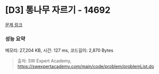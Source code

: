 # [D3] 통나무 자르기 - 14692 

[문제 링크](https://swexpertacademy.com/main/code/problem/problemDetail.do?contestProbId=AYJW0g-qlO8DFASv) 

### 성능 요약

메모리: 27,204 KB, 시간: 127 ms, 코드길이: 2,870 Bytes



> 출처: SW Expert Academy, https://swexpertacademy.com/main/code/problem/problemList.do